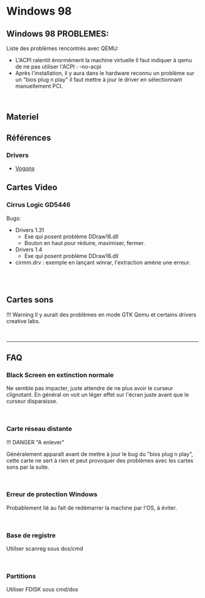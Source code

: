 # Windows 98
## Windows 98 PROBLEMES:

Liste des problèmes rencontrés avec QEMU:

- L'ACPI ralentit énormément la machine virtuelle Il faut indiquer à qemu de ne pas utiliser l'ACPI : -no-acpi
- Après l'installation, il y aura dans le hardware reconnu un problème sur un "bios plug n play" il faut mettre à jour le driver en sélectionnant manuellement PCI.



<br>

## Materiel
## Références
### Drivers

- [Vogons](http://vogonsdrivers.com/index.php?catid=1&menustate=0,0)

## Cartes Video
### Cirrus Logic GD5446

Bugs:  

- Drivers 1.31  
    - Exe qui posent problème DDraw16.dll  
    - Bouton en haut pour réduire, maximiser, fermer.  
- Drivers 1.4  
    - Exe qui posent problème DDraw16.dll  
- cirmm.drv : exemple en lançant winrar, l'extraction amène une erreur.  

<br>
<br>

## Cartes sons

!!! Warning
    Il y aurait des problèmes en mode GTK Qemu et certains drivers creative labs.


<br>
<hr>

## FAQ
### Black Screen en extinction normale
Ne semble pas impacter, juste attendre de ne plus avoir le curseur clignotant. En général on voit un léger effet sur l'écran juste avant que le curseur disparaisse.

<br>

### Carte réseau distante
!!! DANGER "A enlever"

Généralement apparaît avant de mettre à jour le bug du "bios plug n play", cette carte ne sert à rien et peut provoquer des problèmes avec les cartes sons par la suite.

<br>

### Erreur de protection Windows
Probablement lié au fait de redémarrer la machine par l'OS, à éviter.

<br>

### Base de registre
Utiilser scanreg sous dos/cmd

<br>

### Partitions
Utiliser FDISK sous cmd/dos